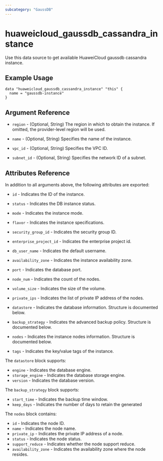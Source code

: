 ```yaml
---
subcategory: "GaussDB"
---
```


# huaweicloud_gaussdb_cassandra_instance

Use this data source to get available HuaweiCloud gaussdb cassandra instance.

## Example Usage

```hcl
data "huaweicloud_gaussdb_cassandra_instance" "this" {
  name = "gaussdb-instance"
}
```

## Argument Reference

* `region` - (Optional, String) The region in which to obtain the instance. If omitted, the provider-level region will be used.

* `name` - (Optional, String) Specifies the name of the instance.

* `vpc_id` -  (Optional, String) Specifies the VPC ID.

* `subnet_id` - (Optional, String) Specifies the network ID of a subnet.


## Attributes Reference

In addition to all arguments above, the following attributes are exported:

* `id` - Indicates the ID of the instance.

* `status` - Indicates the DB instance status.

* `mode` - Indicates the instance mode.

* `flavor` - Indicates the instance specifications.

* `security_group_id` - Indicates the security group ID.

* `enterprise_project_id` - Indicates the enterprise project id.

* `db_user_name` - Indicates the default username.

* `availability_zone` - Indicates the instance availability zone.

* `port` - Indicates the database port.

* `node_num` - Indicates the count of the nodes.

* `volume_size` - Indicates the size of the volume.

* `private_ips` - Indicates the list of private IP address of the nodes.

* `datastore` - Indicates the database information. Structure is documented below.

* `backup_strategy` - Indicates the advanced backup policy. Structure is documented below.

* `nodes` - Indicates the instance nodes information. Structure is documented below.

* `tags` - Indicates the key/value tags of the instance.


The `datastore` block supports:

* `engine` - Indicates the database engine.
* `storage_engine` - Indicates the database storage engine.
* `version` - Indicates the database version.

The `backup_strategy` block supports:

* `start_time` - Indicates the backup time window.
* `keep_days` - Indicates the number of days to retain the generated

The `nodes` block contains:

* `id` - Indicates the node ID.
* `name` - Indicates the node name.
* `private_ip` - Indicates the private IP address of a node.
* `status` - Indicates the node status.
* `support_reduce` - Indicates whether the node support reduce.
* `availability_zone` - Indicates the availability zone where the node resides.
